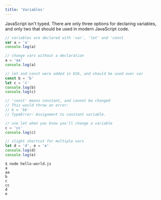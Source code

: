```yaml
---
title: 'Variables'
---
```


JavaScript isn't typed. There are only three options for declaring variables, and only two that should be used in modern JavaScript code.

```javascript
// variables are declared with 'var', 'let' and 'const
var a = 'a'
console.log(a)

// change vars without a declaration
a = 'aa'
console.log(a)

// let and const were added in ES6, and should be used over var
const b = 'b'
let c = 'c'
console.log(b)
console.log(c)

// 'const' means constant, and cannot be changed
// This would throw an error:
// b = 'bb'
// TypeError: Assignment to constant variable.

// use let when you know you'll change a variable
c = 'cc'
console.log(c)

// slight shortcut for multiple vars
let d = 'd', e = 'e'
console.log(d)
console.log(e)
```

```
$ node hello-world.js
a
aa
b
c
cc
d
e
```
